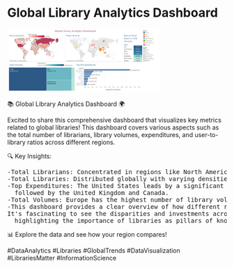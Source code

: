 # Global Library Analytics Dashboard

<img src="https://github.com/Mohamed-Tamer-1/Data-Analysis/blob/main/Global%20Library%20Analytics%20Dashboard/Global%20Library%20Analytics%20Dashboard.png" width="350">

📚 Global Library Analytics Dashboard 🌍

Excited to share this comprehensive dashboard that visualizes key metrics related to global libraries! This dashboard covers various aspects such as the total number of librarians, library volumes, expenditures, and user-to-library ratios across different regions.

🔍 Key Insights:

<pre>
-Total Librarians: Concentrated in regions like North America and Europe.
-Total Libraries: Distributed globally with varying densities.
-Top Expenditures: The United States leads by a significant margin in library expenditures,
  followed by the United Kingdom and Canada.
-Total Volumes: Europe has the highest number of library volumes, showcasing its extensive library network.
-This dashboard provides a clear overview of how different regions invest in and utilize their library resources. 
It's fascinating to see the disparities and investments across the globe,
  highlighting the importance of libraries as pillars of knowledge and culture.
</pre>
  
📊 Explore the data and see how your region compares!

#DataAnalytics #Libraries #GlobalTrends #DataVisualization #LibrariesMatter #InformationScience
